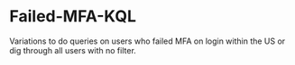 # Failed-MFA-KQL
Variations to do queries on users who failed MFA on login within the US or dig through all users with no filter.
